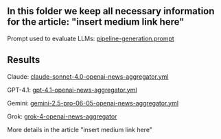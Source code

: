 ## In this folder we keep all necessary information for the article: "insert medium link here"

Prompt used to evaluate LLMs: [pipeline-generation.prompt](./pipeline-generation.prompt)

## Results

Claude: [claude-sonnet-4.0-openai-news-aggregator.yml](./results/claude-sonnet-4.0-openai-news-aggregator.yml)

GPT-4.1: [gpt-4.1-openai-news-aggregator.yml](./results/gpt-4.1-openai-news-aggregator.yml)

Gemini: [gemini-2.5-pro-06-05-openai-news-aggregator.yml](./results/gemini-2.5-pro-06-05-openai-news-aggregator.yml)

Grok: [grok-4-openai-news-aggregator](./results/grok-4-openai-news-aggregator.yml)

More details in the article "insert medium link here"

